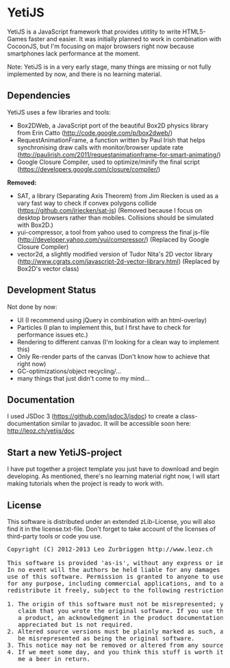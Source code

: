 YetiJS
======

YetiJS is a JavaScript framework that provides utitlity to write HTML5-Games faster and easier.
It was initially planned to work in combination with CocoonJS, but I'm focusing on major browsers right now because smartphones lack performance at the moment.

Note: YetiJS is in a very early stage, many things are missing or not fully implemented by now, and there is no learning material.

Dependencies
------
YetiJS uses a few libraries and tools:

- Box2DWeb, a JavaScript port of the beautiful Box2D physics library from Erin Catto (http://code.google.com/p/box2dweb/)
- RequestAnimationFrame, a function written by Paul Irish that helps synchronising draw calls with monitor/browser update rate (http://paulirish.com/2011/requestanimationframe-for-smart-animating/)
- Google Closure Compiler, used to optimize/minify the final script (https://developers.google.com/closure/compiler/)

**Removed:**
- SAT, a library (Separating Axis Theorem) from Jim Riecken is used as a vary fast way to check if convex polygons collide (https://github.com/jriecken/sat-js)
(Removed because I focus on desktop browsers rather than mobiles. Collisions should be simulated with Box2D.)
- yui-compressor, a tool from yahoo used to compress the final js-file (http://developer.yahoo.com/yui/compressor/) (Replaced by Google Closure Compiler)
- vector2d, a slightly modified version of Tudor Nita's 2D vector library (http://www.cgrats.com/javascript-2d-vector-library.html) (Replaced by Box2D's vector class)

Development Status
------
Not done by now:
- UI (I recommend using jQuery in combination with an html-overlay)
- Particles (I plan to implement this, but I first have to check for performance issues etc.)
- Rendering to different canvas (I'm looking for a clean way to implement this)
- Only Re-render parts of the canvas (Don't know how to achieve that right now)
- GC-optimizations/object recycling/...
- many things that just didn't come to my mind...

Documentation
------
I used JSDoc 3 (https://github.com/jsdoc3/jsdoc) to create a class-documentation similar to javadoc. It will be accessible soon here: http://leoz.ch/yetijs/doc

Start a new YetiJS-project
------
I have put together a project template you just have to download and begin developing.
As mentioned, there's no learning material right now, I will start making tutorials when the project is ready to work with.

License
------
This software is distributed under an extended zLib-License, you will also find it in the license.txt-file.
Don't forget to take account of the licenses of third-party tools or code you use.

<pre>Copyright (C) 2012-2013 Leo Zurbriggen http://www.leoz.ch

This software is provided 'as-is', without any express or implied warranty. 
In no event will the authors be held liable for any damages arising from the 
use of this software. Permission is granted to anyone to use this software 
for any purpose, including commercial applications, and to alter it and 
redistribute it freely, subject to the following restrictions:

1. The origin of this software must not be misrepresented; you must not 
   claim that you wrote the original software. If you use this software in 
   a product, an acknowledgment in the product documentation would be 
   appreciated but is not required.
2. Altered source versions must be plainly marked as such, and must not 
   be misrepresented as being the original software.
3. This notice may not be removed or altered from any source distribution.
4. If we meet some day, and you think this stuff is worth it, you can buy 
   me a beer in return.</pre>